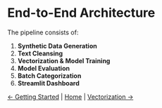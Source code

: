 # End-to-End Architecture

The pipeline consists of:

1. **Synthetic Data Generation**  
2. **Text Cleansing**  
3. **Vectorization & Model Training**  
4. **Model Evaluation**  
5. **Batch Categorization**  
6. **Streamlit Dashboard**

[← Getting Started](getting-started.md) | [Home](index.md) | [Vectorization →](vectorization.md)
